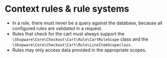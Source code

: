 # Context rules &amp; rule systems

 * In a rule, there must never be a query against the database, because all configured rules are validated in a request.
 * Rules that check for the cart must always support the `\Shopware\Core\Checkout\Cart\Rule\CartRuleScope` class and the `\Shopware\Core\Checkout\Cart\Rule\LineItemScopeclass`.
 * Rules may only access data provided in the appropriate scopes.
​